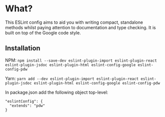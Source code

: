 # What?
This ESLint config aims to aid you with writing compact, standalone methods whilst paying attention to documentation and type checking. It is built on top of the Google code style.


## Installation

NPM: `npm install --save-dev eslint-plugin-import eslint-plugin-react eslint-plugin-jsdoc eslint-plugin-html eslint-config-google eslint-config-pdw`

Yarn: `yarn add --dev eslint-plugin-import eslint-plugin-react eslint-plugin-jsdoc eslint-plugin-html eslint-config-google eslint-config-pdw`

In package.json add the following object top-level:

```
"eslintConfig": {
  "extends": "pdw"
}
```
